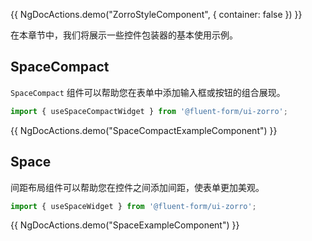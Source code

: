 {{ NgDocActions.demo("ZorroStyleComponent", { container: false }) }}

在本章节中，我们将展示一些控件包装器的基本使用示例。

## SpaceCompact

`SpaceCompact` 组件可以帮助您在表单中添加输入框或按钮的组合展现。

```ts
import { useSpaceCompactWidget } from '@fluent-form/ui-zorro';
```

{{ NgDocActions.demo("SpaceCompactExampleComponent") }}

## Space

间距布局组件可以帮助您在控件之间添加间距，使表单更加美观。

```ts
import { useSpaceWidget } from '@fluent-form/ui-zorro';
```

{{ NgDocActions.demo("SpaceExampleComponent") }}
